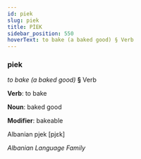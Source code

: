 ```yaml
---
id: piek
slug: piek
title: PİEK
sidebar_position: 550
hoverText: to bake (a baked good) § Verb
---
```


### piek

*to bake (a baked good)* **§** Verb

**Verb**: to bake

**Noun**: baked good

**Modifier**: bakeable

Albanian pjek [pjɛk]

*Albanian Language Family*